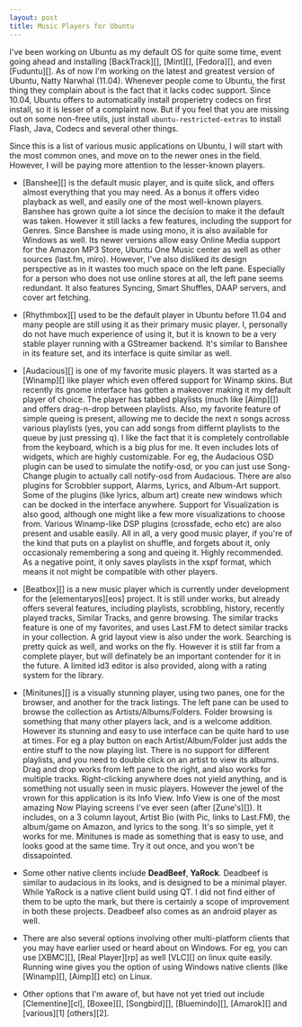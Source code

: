 ```yaml
---
layout: post
title: Music Players for Ubuntu
---
```

I've been working on Ubuntu as my default OS for quite some time, event going ahead and installing [BackTrack][], [Mint][], [Fedora][], and even [Fuduntu][]. As of now I'm working on the latest and greatest version of Ubuntu, Natty Narwhal (11.04). Whenever people come to Ubuntu, the first thing they complain about is the fact that it lacks codec support. Since 10.04, Ubuntu offers to automatically install properietry codecs on first install, so it is lesser of a complaint now. But if you feel that you are missing out on some non-free utils, just install `ubuntu-restricted-extras` to install Flash, Java, Codecs and several other things. 

Since this is a list of various music applications on Ubuntu, I will start with the most common ones, and move on to the newer ones in the field. However, I will be paying more attention to the lesser-known players.

* [Banshee][] is the default music player, and is quite slick, and offers almost everything that you may need. As a bonus it offers video playback as well, and easily one of the most well-known players. Banshee has grown quite a lot since the decision to make it the default was taken. However it still lacks a few features, including the support for Genres. Since Banshee is made using mono, it is also available for Windows as well. Its newer versions allow easy Online Media support for the Amazon MP3 Store, Ubuntu One Music center as well as other sources (last.fm, miro). However, I've also disliked its design perspective as in it wastes too much space on the left pane. Especially for a person who does not use online stores at all, the left pane seems redundant. It also features Syncing, Smart Shuffles, DAAP servers, and cover art fetching.

* [Rhythmbox][] used to be the default player in Ubuntu before 11.04 and many people are still using it as their primary music player. I, personally do not have much experience of using it, but it is known to be a very stable player running with a GStreamer backend. It's similar to Banshee in its feature set, and its interface is quite similar as well.

* [Audacious][] is one of my favorite music players. It was started as a [Winamp][] like player which even offered support for Winamp skins. But recently its gnome interface has gotten a makeover making it my default player of choice. The player has tabbed playlists (much like [Aimp][]) and offers drag-n-drop between playlists. Also, my favorite feature of simple queing is present, allowing me to decide the next n songs across various playlists (yes, you can add songs from differnt playlists to the queue by just pressing q). 
I like the fact that it is completely controllable from the keyboard, which is a big plus for me. It even includes lots of widgets, which are highly customizable. For eg, the Audacious OSD plugin can be used to simulate the notify-osd, or you can just use Song-Change plugin to actually call notify-osd from Audacious. There are also plugins for Scrobbler support, Alarms, Lyrics, and Album-Art support. Some of the plugins (like lyrics, album art) create new windows which can be docked in the interface anywhere. Support for Visualization is also good, although one might like a few more visualizations to choose from. Various Winamp-like DSP plugins (crossfade, echo etc) are also present and usable easily. All in all, a very good music player, if you're of the kind that puts on a playlist on shuffle, and forgets about it, only occasionaly remembering a song and queing it. Highly recommended. 
As a negative point, it only saves playlists in the xspf format, which means it not might be compatible with other players.

* [Beatbox][] is a new music player which is currently under development for the [elementaryos][eos] project. It is still under works, but already offers several features, including playlists, scrobbling, history, recently played tracks, Similar Tracks, and genre browsing. The similar tracks feature is one of my favorites, and uses Last.FM to detect similar tracks in your collection. A grid layout view is also under the work. Searching is pretty quick as well, and works on the fly. However it is still far from a complete player, but will definately be an important contender for it in the future. A limited id3 editor is also provided, along with a rating system for the library.

* [Minitunes][] is a visually stunning player, using two panes, one for the browser, and another for the track listings. The left pane can be used to browse the collection as Artists/Albums/Folders. Folder browsing is something that many other players lack, and is a welcome addition. However its stunning and easy to use interface can be quite hard to use at times. For eg a play button on each Artist/Album/Folder just adds the entire stuff to the now playing list. There is no support for different playlists, and you need to double click on an artist to view its albums. Drag and drop works from left pane to the right, and also works for multiple tracks. Right-clicking anywhere does not yield anything, and is something not usually seen in music players. However the jewel of the vrown for this application is its Info View.
Info View is one of the most amazing Now Playing screens I've ever seen (after [Zune's][]). It includes, on a 3 column layout, Artist Bio (with Pic, links to Last.FM), the album/game on Amazon, and lyrics to the song. It's so simple, yet it works for me. Minitunes is made as something that is easy to use, and looks good at the same time. Try it out once, and you won't be dissapointed.

* Some other native clients include **DeadBeef**, **YaRock**. Deadbeef is similar to audacious in its looks, and is designed to be a minimal player. While YaRock is a native client build using QT. I did not find either of them to be upto the mark, but there is certainly a scope of improvement in both these projects. Deadbeef also comes as an android player as well.

* There are also several options involving other multi-platform clients that you may have earlier used or heard about on Windows. For eg, you can use [XBMC][], [Real Player][rp] as well [VLC][] on linux quite easily. Running wine gives you the option of using Windows native clients (like [Winamp][], [Aimp][] etc) on Linux.

* Other options that I'm aware of, but have not yet tried out include [Clementine][cl], [Boxee][], [Songbird][], [Bluemindo][], [Amarok][] and [various][1] [others][2].


